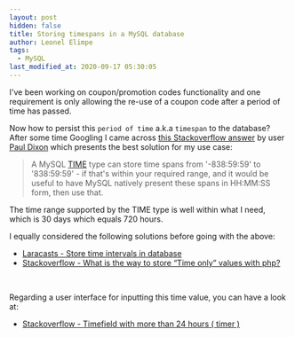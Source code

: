 ```yaml
---
layout: post
hidden: false
title: Storing timespans in a MySQL database
author: Leonel Elimpe
tags:
  - MySQL
last_modified_at: 2020-09-17 05:30:05
---
```

I've been working on coupon/promotion codes functionality and one requirement is only allowing the re-use of a coupon code after a period of time has passed.

Now how to persist this `period of time` a.k.a `timespan` to the database? After some time Googling I came across [this Stackoverflow answer](https://stackoverflow.com/a/3867631/6924437) by user [Paul Dixon](https://stackoverflow.com/users/6521/paul-dixon) which presents the best solution for my use case:

> A MySQL [TIME](http://dev.mysql.com/doc/refman/5.1/en/time.html) type can store time spans from '-838:59:59' to '838:59:59' - if that's within your required range, and it would be useful to have MySQL natively present these spans in HH:MM:SS form, then use that.

The time range supported by the TIME type is well within what I need, which is 30 days which equals 720 hours.

I equally considered the following solutions before going with the above:

- [Laracasts - Store time intervals in database](https://laracasts.com/discuss/channels/laravel/store-time-intervals-in-database?reply=519170)
- [Stackoverflow - What is the way to store “Time only” values with php?](https://stackoverflow.com/a/4604417/6924437)

<br>

Regarding a user interface for inputting this time value, you can have a look at:

- [Stackoverflow - Timefield with more than 24 hours ( timer )](https://stackoverflow.com/a/40127877/6924437)